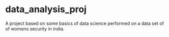 # data_analysis_proj
A project based on some basics of data science performed on a data set of of womens security in india.
